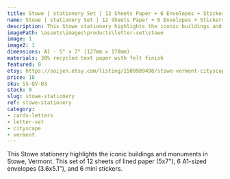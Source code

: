 ```yaml
---
title: Stowe | stationery Set | 12 Sheets Paper + 6 Envelopes + Stickers
name: Stowe | stationery Set | 12 Sheets Paper + 6 Envelopes + Stickers
description: This Stowe stationery highlights the iconic buildings and monuments in Stowe, Vermont. This set of 12 sheets of lined paper (5x7"), 6 A1-sized envelopes (3.6x5.1"), and 6 mini stickers. 
imagePath: \assets\images\products\letter-set\stowe
image: 1
image2: 1
dimensions: A1 - 5" x 7" (127mm x 178mm)
materials: 30% recycled text paper with felt finish
featured: 0
etsy: https://soijen.etsy.com/listing/1509989498/stowe-vermont-cityscape-stationery-set?utm_source=Copy&utm_medium=ListingManager&utm_campaign=Share&utm_term=so.lmsm&share_time=1695261612138
price: 18
sku: SS-QV-03
stock: 0
slug: stowe-stationery
ref: stowe-stationery
category:
- cards-letters
- letter-set
- cityscape
- vermont
---
```

This Stowe stationery highlights the iconic buildings and monuments in Stowe, Vermont. This set of 12 sheets of lined paper (5x7"), 6 A1-sized envelopes (3.6x5.1"), and 6 mini stickers. 
